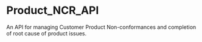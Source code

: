# Product_NCR_API
An API for managing Customer Product Non-conformances and completion of root cause of product issues. 
